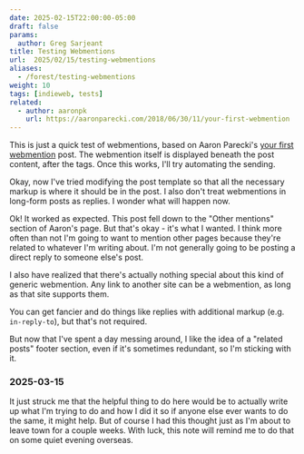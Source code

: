 ```yaml
---
date: 2025-02-15T22:00:00-05:00
draft: false
params:
  author: Greg Sarjeant
title: Testing Webmentions
url:  2025/02/15/testing-webmentions
aliases:
  - /forest/testing-webmentions
weight: 10
tags: [indieweb, tests]
related:
  - author: aaronpk
    url: https://aaronparecki.com/2018/06/30/11/your-first-webmention
---
```


This is just a quick test of webmentions, based on Aaron Parecki's [your first webmention](https://aaronparecki.com/2018/06/30/11/your-first-webmention) post. The webmention itself is displayed beneath the post content, after the tags. Once this works, I'll try automating the sending.

Okay, now I've tried modifying the post template so that all the necessary markup is where it should be in the post. I also don't treat webmentions in long-form posts as replies. I wonder what will happen now.

Ok! It worked as expected. This post fell down to the "Other mentions" section of Aaron's page. But that's okay - it's what I wanted. I think more often than not I'm going to want to mention other pages because they're related to whatever I'm writing about. I'm not generally going to be posting a direct reply to someone else's post.

I also have realized that there's actually nothing special about this kind of generic webmention. Any link to another site can be a webmention, as long as that site supports them.

You can get fancier and do things like replies with additional markup (e.g. `in-reply-to`), but that's not required.

But now that I've spent a day messing around, I like the idea of a "related posts" footer section, even if it's sometimes redundant, so I'm sticking with it.

### 2025-03-15

It just struck me that the helpful thing to do here would be to actually write up what I'm trying to do and how I did it so if anyone else ever wants to do the same, it might help. But of course I had this thought just as I'm about to leave town for a couple weeks. With luck, this note will remind me to do that on some quiet evening overseas.